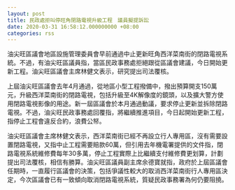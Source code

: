 ```yaml
---
layout: post
title: 民政處拒叫停旺角閉路電視升級工程　議員擬提訴訟
date: 2020-03-31 16:58:12.000000000 +08:00
categories: rss
---
```


油尖旺區議會地區設施管理委員會早前通過中止更新旺角西洋菜南街的閉路電視系統。不過，有油尖旺區議員指，當區民政事務處拒絕跟從區議會建議，今日開始更新工程。油尖旺區議會主席林健文表示，研究提出司法覆核。

上屆油尖旺區議會去年4月通過，從地區小型工程撥備中，撥出預算開支150萬元，升級西洋菜南街的閉路電視，包括升級至4K解像度的鏡頭，以及擴大警方使用閉路電視影像的用途。新一屆區議會於本月通過動議，要求停止更新並拆除閉路電視。不過，油尖旺民政事務處回覆指，將繼續推進項目，今日起開始更新工程，指停止工程會違反合約，浪費公帑。

油尖旺區議會主席林健文表示，西洋菜南街已經不再設立行人專用區，沒有需要設置閉路電視，又指中止工程需要賠款60萬，但引用去年機電署提供的文件指，閉路電視系統維修費每年30多萬，停止工程實際上比繼續支付維修費更划算，計劃提出司法覆核，相信有勝算。油尖旺區議員副主席余德寶就指，政府於上屆區議會任期時，一直履行區議會的決策，包括爭議性較大的取消西洋菜南街行人專用區決定，今次區議會已有一致傾向取消閉路電視系統，質疑民政事務署為何仍要阻撓。
